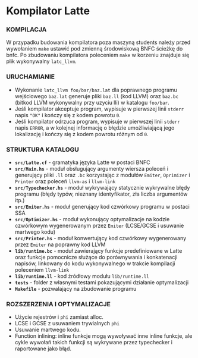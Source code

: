 # Kompilator Latte

### KOMPILACJA
W przypadku budowania kompilatora poza maszyną students należy przed wywołaniem `make` ustawić pod zmienną środowiskową BNFC ścieżkę do bnfc. Po zbudowaniu kompilatora poleceniem `make` w korzeniu znajduje się plik wykonywalny `latc_llvm`.

### URUCHAMIANIE
- Wykonanie `latc_llvm foo/bar/baz.lat` dla poprawnego programu wejściowego `baz.lat` generuje pliki `baz.ll` (kod LLVM) oraz `baz.bc` (bitkod LLVM wykonywalny przy uzyciu lli) w katalogu `foo/bar`.
- Jeśli kompilator akceptuje program, wypisuje w pierwszej linii `stderr` napis `"OK"` i kończy się z kodem powrotu `0`.
- Jeśli kompilator odrzuca program, wypisuje w pierwszej linii `stderr` napis `ERROR`, a w kolejnej informację o błędzie umożliwiającą jego lokalizację i kończy się z kodem powrotu różnym od `0`.

### STRUKTURA KATALOGU
- **`src/Latte.cf`** - gramatyka języka Latte w postaci BNFC
- **`src/Main.hs`** - moduł obsługujący argumenty wiersza poleceń i generujący pliki `.ll` oraz `.bc` korzystając z modułów `Emiter`, `Oprimizer` i `Printer` oraz poleceń `llvm-as` i `llvm-link`
- **`src/Typechecker.hs`** - moduł wykrywający statycznie wykrywalne błędy programu (błędy typów, nieznany identyfikator, zła liczba argumentów itp.)
- **`src/Emiter.hs`** - moduł generujący kod czwórkowy programu w postaci SSA
- **`src/Optimizer.hs`** - moduł wykonujący optymalizacje na kodzie czwórkowym wygenerowanym przez `Emiter` (LCSE/GCSE i usuwanie martwego kodu)
- **`src/Printer.hs`** - moduł konwertujący kod czwórkowy wygenerowany przez `Emiter` na poprawny kod LLVM
- **`lib/runtime.bc`** - moduł zawierający funkcje predefiniowane w Latte oraz funkcje pomocnicze służące do porównywania i konkatenacji napisów, linkowany do kodu wykonywalnego w trakcie kompilacji poleceniem `llvm-link`
- **`lib/runtime.ll`** - kod źródłowy modułu `lib/runtime.ll`
- **`tests`** - folder z własnymi testami pokazującymi działanie optymalizacji
- **`Makefile`** - pozwalający na zbudowanie programu

### ROZSZERZENIA I OPTYMALIZACJE
- Użycie rejestrów i `phi` zamiast alloc.
- LCSE i GCSE z usuwaniem trywialnych `phi`
- Usuwanie martwego kodu.
- Function inlining: inline funkcje mogą wywoływać inne inline funkcje, ale cykle wywołań takich funkcji są wykrywane przez typechecker i raportowane jako błąd.
